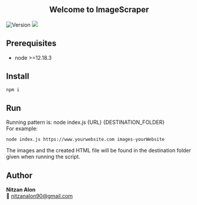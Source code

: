<h2 align="center">Welcome to ImageScraper</h1>
<p>
  <img alt="Version" src="https://img.shields.io/badge/version-1.0.0-blue.svg?cacheSeconds=2592000" />
  <img src="https://img.shields.io/badge/node-%3E%3D12.18.3-blue.svg" />
</p>

## Prerequisites
- node >=12.18.3

## Install
```
npm i
```

## Run
Running pattern is: node index.js {URL} {DESTINATION_FOLDER}<br/>For example:</p>
```
node index.js https://www.yourwebsite.com images-yourWebsite
```
<p>The images and the created HTML file will be found in the destination folder given when running the script.</p>

## Author
<b>Nitzan Alon</b><br/>
:email: nitzanalon90@gmail.com
